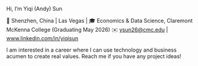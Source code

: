 Hi, I’m Yiqi (Andy) Sun 

📍 Shenzhen, China | Las Vegas | 🎓 Economics & Data Science, Claremont McKenna College (Graduating May 2026)
✉️ ysun26@cmc.edu | www.linkedin.com/in/yiqisun 

I am interested in a career where I can use technology and business acumen to create real values. 
Reach me if you have any project ideas! 
